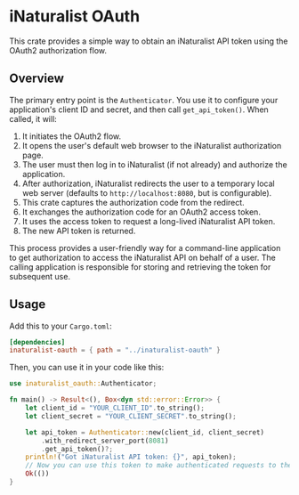 # iNaturalist OAuth

This crate provides a simple way to obtain an iNaturalist API token using the OAuth2 authorization flow.

## Overview

The primary entry point is the `Authenticator`. You use it to configure your application's client ID and secret, and then call `get_api_token()`. When called, it will:

1.  It initiates the OAuth2 flow.
2.  It opens the user's default web browser to the iNaturalist authorization page.
3.  The user must then log in to iNaturalist (if not already) and authorize the application.
4.  After authorization, iNaturalist redirects the user to a temporary local web server (defaults to `http://localhost:8080`, but is configurable).
5.  This crate captures the authorization code from the redirect.
6.  It exchanges the authorization code for an OAuth2 access token.
7.  It uses the access token to request a long-lived iNaturalist API token.
8.  The new API token is returned.

This process provides a user-friendly way for a command-line application to get authorization to access the iNaturalist API on behalf of a user. The calling application is responsible for storing and retrieving the token for subsequent use.

## Usage

Add this to your `Cargo.toml`:

```toml
[dependencies]
inaturalist-oauth = { path = "../inaturalist-oauth" }
```

Then, you can use it in your code like this:

```rust
use inaturalist_oauth::Authenticator;

fn main() -> Result<(), Box<dyn std::error::Error>> {
    let client_id = "YOUR_CLIENT_ID".to_string();
    let client_secret = "YOUR_CLIENT_SECRET".to_string();

    let api_token = Authenticator::new(client_id, client_secret)
        .with_redirect_server_port(8081)
        .get_api_token()?;
    println!("Got iNaturalist API token: {}", api_token);
    // Now you can use this token to make authenticated requests to the iNaturalist API.
    Ok(())
}
```

